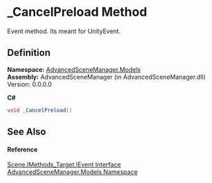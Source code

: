 # _CancelPreload Method


Event method. Its meant for UnityEvent.



## Definition
**Namespace:** <a href="N_AdvancedSceneManager_Models">AdvancedSceneManager.Models</a>  
**Assembly:** AdvancedSceneManager (in AdvancedSceneManager.dll) Version: 0.0.0.0

**C#**
``` C#
void _CancelPreload()
```



## See Also


#### Reference
<a href="T_AdvancedSceneManager_Models_Scene_IMethods_Target_IEvent">Scene.IMethods_Target.IEvent Interface</a>  
<a href="N_AdvancedSceneManager_Models">AdvancedSceneManager.Models Namespace</a>  
